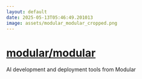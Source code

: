 ```yaml
---
layout: default
date: 2025-05-13T05:46:49.201013
image: assets/modular_modular_cropped.png
---
```


# [modular/modular](https://github.com/modular/modular)

AI development and deployment tools from Modular
